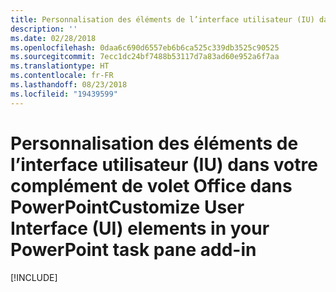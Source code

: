 ```yaml
---
title: Personnalisation des éléments de l’interface utilisateur (IU) dans votre complément de volet Office dans PowerPoint
description: ''
ms.date: 02/28/2018
ms.openlocfilehash: 0daa6c690d6557eb6b6ca525c339db3525c90525
ms.sourcegitcommit: 7ecc1dc24bf7488b53117d7a83ad60e952a6f7aa
ms.translationtype: HT
ms.contentlocale: fr-FR
ms.lasthandoff: 08/23/2018
ms.locfileid: "19439599"
---
```

# <a name="customize-user-interface-ui-elements-in-your-powerpoint-task-pane-add-in"></a><span data-ttu-id="f5a91-102">Personnalisation des éléments de l’interface utilisateur (IU) dans votre complément de volet Office dans PowerPoint</span><span class="sxs-lookup"><span data-stu-id="f5a91-102">Customize User Interface (UI) elements in your PowerPoint task pane add-in</span></span>

[!INCLUDE[](../includes/powerpoint-tutorial-customize-ui.md)]